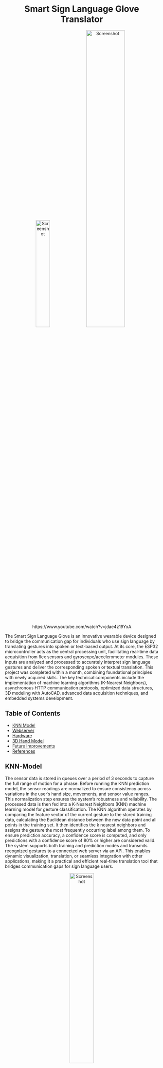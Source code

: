 
<div align="center">
  <h1>Smart Sign Language Glove Translator</h1>
  <img src="images/SmartSignPic1.jpg" alt="Screenshot" width="30%">
  <img src="images/SmartSignPic4.png" alt="Screenshot" width="50%">
    https://www.youtube.com/watch?v=jdae4z19YxA
</div>

The Smart Sign Language Glove is an innovative wearable device designed to bridge the communication gap for individuals who use sign language by translating gestures into spoken or text-based output. At its core, the ESP32 microcontroller acts as the central processing unit, facilitating real-time data acquisition from flex sensors and gyroscope/accelerometer modules. These inputs are analyzed and processed to accurately interpret sign language gestures and deliver the corresponding spoken or textual translation.
This project was completed within a month, combining foundational principles with newly acquired skills. The key technical components include the implementation of machine learning algorithms (K-Nearest Neighbors), asynchronous HTTP communication protocols, optimized data structures, 3D modeling with AutoCAD, advanced data acquisition techniques, and embedded systems development.



## Table of Contents 

- [KNN Model](#KNN-Model)
- [Webserver](#Webserver)
- [Hardware](#Hardware)
- [3D Hand Model](#3D_Hand_Model)
- [Future Improvements](#Future_Improvements)
- [References](#References)


## KNN-Model
The sensor data is stored in queues over a period of 3 seconds to capture the full range of motion for a phrase. Before running the KNN prediction model, the sensor readings are normalized to ensure consistency across variations in the user’s hand size, movements, and sensor value ranges. This normalization step ensures the system’s robustness and reliability. The processed data is then fed into a K-Nearest Neighbors (KNN) machine learning model for gesture classification.
The KNN algorithm operates by comparing the feature vector of the current gesture to the stored training data, calculating the Euclidean distance between the new data point and all points in the training set. It then identifies the k nearest neighbors and assigns the gesture the most frequently occurring label among them. To ensure prediction accuracy, a confidence score is computed, and only predictions with a confidence score of 80% or higher are considered valid. The system supports both training and prediction modes and transmits recognized gestures to a connected web server via an API. This enables dynamic visualization, translation, or seamless integration with other applications, making it a practical and efficient real-time translation tool that bridges communication gaps for sign language users.

<div align="center">
  <img src="images/SmartSignPic6.png" alt="Screenshot" width="40%"> 
   <img src="images/SmartSignPic7.png" alt="Screenshot" width="60%">
</div>


## Webserver

The web server for this project integrates two key components. The client-side code, written in JavaScript, runs in the browser to handle the 3D hand model. The server-side code on the ESP32 manages communication with the client. This setup allows for real-time interaction, where physical hand gestures are accurately represented through a dynamic 3D model rendered in the browser.
### Web Client (JavaScript):
Three.js Setup: The code uses the Three.js library for 3D rendering, loading a GLTF model of a hand (hand.glb) and adjusting its properties, such as scale and material. It also handles lighting, texture loading, and animation of the hand's skeleton (bones).
<div align="center">
  <img src="images/SmartSignPic5.png" alt="Screenshot" width="50%"> 
</div>


### EventSource: 
EventSource is used for server-to-client communication, enabling the client to listen for server-sent events (SSE). When the ESP32 sends real-time data, such as sensor values (e.g., flex_sensor or prediction), the client listens for these updates and applies them to the 3D model. This process can involve modifying the position or rotation of the hand model's bones (such as the thumb or index finger) in real-time. SSE provides a simple, one-way communication from the server to the client, ideal for receiving continuous updates without needing to poll the server repeatedly

### XMLHttpRequest: 
XMLHttpRequest is used for client-to-server communication. When the client needs to initiate an action or request data from the server, it sends an HTTP request (e.g., a GET request). For instance, if the client needs to reset the position of the hand model or make a prediction, the function would send a request to the server to update and/or fetch necessary data. 

### Speech Output: 
It also includes a speakText function that uses the Web Speech API to convert the received predictions (e.g., hand gesture identification) into speech. This can be muted for convenience 

### ESP32 Server Code:
Sensor Data Collection: The esp32 read data from the flex sensors and MPU6050 to detect hand movements. This data is then processed and sent to the web client via a json string.

### Web Server: 
The ESP32 functions as a web server, serving both static files (e.g., hand.glb, textures, JavaScript) and dynamic data (e.g., flex sensor readings, hand pose predictions) via HTTP.
#### Sample code
```
            server.on("/", HTTP_GET, [](AsyncWebServerRequest *request)
                        { request->send(LittleFS, "/index.html", "text/html"); });
```

This setup allows for real-time interaction with 3D models on the web, where the ESP32 serves as both the sensor data provider and web server. The dynamic updating of the 3D scene in the browser creates an interactive experience where physical actions (such as hand gestures) can be visually represented in real-time while predicting gestures using ML algorithms.


## Hardware
<div align="center">
 <img src="images/SmartSignPic8.png" alt="Screenshot" width="50%"> 
</div>

The general schematic can be seen above to recreate the system (ESP32, 5 variable resistors/flex sensors, MPU6050, 5 1kΩ Resistors). We decided to solder our components directly on a PCB board (4cm x 6cm) for simplicity and ease of use; however, you may use a breadboard. You may also notice we used 3D-printed parts alongside velcro to attach the components to the glove. Depending on your preferences and available resources, this design can be realized using custom 3D-printed parts or alternative mounting solutions.

<div align="center">
  <img src="images/SmartSignPic2.jpg" alt="Screenshot" width="40%" style="transform: rotate(90deg); display: block;">
</div>



## 3D_Hand_Model
The 3D hand model is loaded in the browser using the GLTFLoader from Three.js, enabling realistic visualization of hand gestures. The model’s properties, such as materials, lighting, and textures, are customized using tools like MeshToonMaterial to enhance its appearance. The hand’s scale and orientation are adjusted to align with real-world movements.
Real-time sensor data from the ESP32, including finger flexion values and hand orientation readings, are sent to the browser and used to animate the model. These values are mapped to the bones of the 3D hand, allowing the model to mimic physical gestures in real-time. Smooth animations are achieved using GSAP, which ensures that transitions between hand positions are fluid and visually appealing. This integration creates an interactive experience where physical actions are immediately mirrored by the 3D model, making it an effective tool for gesture visualization and interaction.

<div align="center">
 <img src="images/SmartSignPic4.png" alt="Screenshot" width="50%"> 
</div>



## Future_Improvements
To enhance the system’s functionality and performance, several improvements are planned. First, machine learning algorithms like neural networks will be implemented to improve the accuracy of gesture predictions. These models will be evaluated using metrics such as accuracy and F1-score, enabling a thorough comparison with the existing approach.
Additionally, a second hand model powered by an external power supply is being developed. This enhancement will allow the device to operate independently of a physical connection after the firmware and filesystem are flashed. Together, these advancements aim to make the system more robust, accurate, and versatile for real-world applications.

## References
3-D model on web server: <br>
https://threejs.org/ <br>
https://github.com/Kirilbt/hand-armature?tab=readme-ov-file 

ESP32 pinout and functionality: <br>
https://docs.sunfounder.com/projects/esp32-starter-kit/en/latest/components/component_esp32_extension.html <br>
https://randomnerdtutorials.com/getting-started-with-esp32/

PlatformIO: <br>
https://docs.platformio.org/en/latest/projectconf/index.html <br>
https://docs.platformio.org/en/latest/integration/ide/pioide.html




